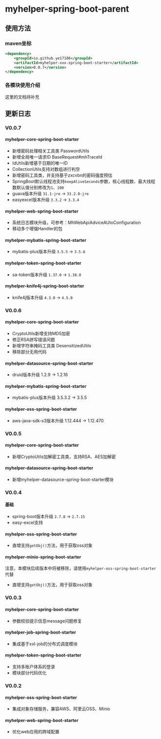 # myhelper-spring-boot-parent
## 使用方法
### maven坐标
```xml
<dependency>
    <groupId>io.github.ye17186</groupId>
    <artifactId>myhelper-xxx-spring-boot-starter</artifactId>
    <version>0.0.7</version>
</dependency>
```

### 各模块使用介绍
这里的文档待补充

## 更新日志
### V0.0.7
#### myhelper-core-spring-boot-starter
- 新增密码处理相关工具类 PasswordUtils
- 新增全局唯一请求ID BaseRequest#mhTraceId
- IdUtils新增基于日期的唯一ID
- CollectionUtils支持对数组进行判空
- 新增密码工具类，并支持基于zxcvbn的密码强度预估
- SpringBoot默认线程池支持`keepAliveSeconds`参数，核心线程数、最大线程数默认值分别修改为`1`、`200`
- guava版本升级 `31.1-jre` -> `33.2.0-jre`
- easyexcel版本升级 `3.3.2` -> `3.3.4`
#### myhelper-web-spring-boot-starter
- 系统日志模块升级，可参考：MhWebApiAdviceAUtoConfiguration
- 移动多个增强Handler的包
#### myhelper-mybatis-spring-boot-starter
- mybatis-plus版本升级 `3.5.5` -> `3.5.6`
#### myhelper-token-spring-boot-starter
- sa-token版本升级 `1.37.0` -> `1.38.0`
#### myhelper-knife4j-spring-boot-starter
- knife4j版本升级 `4.3.0` -> `4.5.0`

### V0.0.6
#### myhelper-core-spring-boot-starter
- CryptoUtils新增支持MD5加密
- 修正RSA拼写错误问题
- 新增字符串掩码工具类 DesensitizedUtils
- 移除部分无用代码
#### myhelper-datasource-spring-boot-starter
- druid版本升级 1.2.9 -> 1.2.16
#### myhelper-mybatis-spring-boot-starter
- mybatis-plus版本升级 3.5.3.2 -> 3.5.5
#### myhelper-oss-spring-boot-starter
- aws-java-sdk-s3版本升级 1.12.444 -> 1.12.470

### V0.0.5
#### myhelper-core-spring-boot-starter
- 新增CryptoUtils加解密工具类，支持RSA、AES加解密
#### myhelper-datasource-spring-boot-starter
- 新增myhelper-datasource-spring-boot-starter模块

### V0.0.4
#### 基础
- spring-boot版本升级 `2.7.8` -> `2.7.15`
- easy-excel支持

#### myhelper-oss-spring-boot-starter
- 直增支持`getObj()`方法，用于获取oss对象

#### myhelper-minio-spring-boot-starter
注意，本模块后续版本中将被移除，请使用`myhelper-oss-spring-boot-starter`代替
- 直增支持`getObj()`方法，用于获取oss对象

### V0.0.3
#### myhelper-core-spring-boot-starter
- 参数校验提示信息message问题修复

#### myhelper-job-spring-boot-starter
- 集成基于xxl-job的分布式调度模块

#### myhelper-token-spring-boot-starter
- 支持多账户体系的登录
- 模块部分代码优化

### V0.0.2 
#### myhelper-oss-spring-boot-starter
- 集成对象存储服务，兼容AWS、阿里云OSS、Minio

#### myhelper-web-spring-boot-starter
- 优化web应用的跨域配置